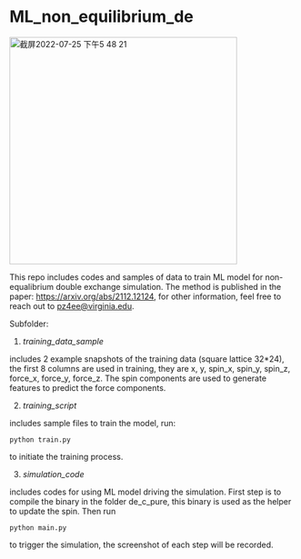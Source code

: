 # ML_non_equilibrium_de
<img width="400" alt="截屏2022-07-25 下午5 48 21" src="https://user-images.githubusercontent.com/32048073/180898968-e2482e35-daa2-4df9-ad0c-cb6659a071a1.png">

This repo includes codes and samples of data to train ML model for non-equalibrium double exchange simulation. The method is published in the paper: https://arxiv.org/abs/2112.12124, for other information, feel free to reach out to pz4ee@virginia.edu.

Subfolder: 

1. _training_data_sample_

includes 2 example snapshots of the training data (square lattice 32*24), the first 8 columns are used in training, they are x, y, spin_x, spin_y, spin_z, force_x, force_y, force_z. The spin components are used to generate features to predict the force components.

2. _training_script_

includes sample files to train the model, run:
```
python train.py
```
to initiate the training process.

3. _simulation_code_

includes codes for using ML model driving the simulation. First step is to compile the binary in the folder de_c_pure, this binary is used as the helper to update the spin. Then run 
```
python main.py
```
to trigger the simulation, the screenshot of each step will be recorded.
